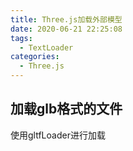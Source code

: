 ```yaml
---
title: Three.js加载外部模型
date: 2020-06-21 22:25:08
tags:
  - TextLoader
categories:
  - Three.js
---
```


## 加载glb格式的文件

使用gltfLoader进行加载
